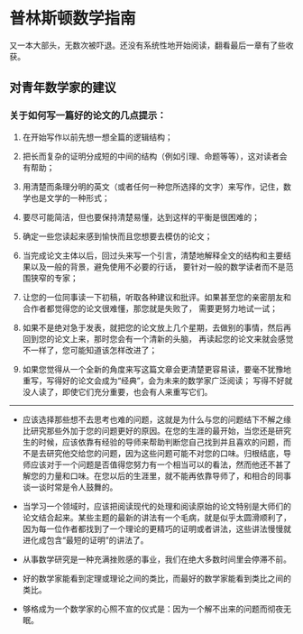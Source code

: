 # 普林斯顿数学指南 <Badge type="warning" text="施工中" />

又一本大部头，无数次被吓退。还没有系统性地开始阅读，翻看最后一章有了些收获。

## 对青年数学家的建议

### 关于如何写一篇好的论文的几点提示：

1.  在开始写作以前先想一想全篇的逻辑结构；

2.  把长而复杂的证明分成短的中间的结构（例如引理、命题等等），这对读者会有帮助；

3.  用清楚而条理分明的英文（或者任何一种您所选择的文字）来写作，记住，数学也是文学的一种形式；

4.  要尽可能简洁，但也要保持清楚易懂，达到这样的平衡是很困难的；

5.  确定一些您读起来感到愉快而且您想要去模仿的论文；

6.  当完成论文主体以后，回过头来写一个引言，清楚地解释全文的结构和主要结果以及一般的背景，避免使用不必要的行话，
    要针对一般的数学读者而不是范围狭窄的专家；

7.  让您的一位同事读一下初稿，听取各种建议和批评。如果甚至您的亲密朋友和合作者都觉得您的论文很难懂，那您就是失败了，
    需要更努力地试一试；

8.  如果不是绝对急于发表，就把您的论文放上几个星期，去做别的事情，然后再回到您的论文上来，那时您会有一个清新的头脑，
    再读起您的论文来就会感觉不一样了，您可能知道该怎样改进了；

9.  如果您觉得从一个全新的角度来写这篇文章会更清楚更容易读，要毫不犹豫地重写，写得好的论文会成为“经典”，会为未来的数学家广泛阅读；
    写得不好就没人读了，即使它们充分重要，也会有人来重写它们。

***

*   应该选择那些想不去思考也难的问题，这就是为什么与您的问题结下不解之缘比研究那些外加于您的问题更好的原因。在您的生涯的最开始，当您还是研究生的时候，应该依靠有经验的导师来帮助判断您自己找到并且喜欢的问题，而不是去研究他交给您的问题，因为这些问题可能不对您的口味。归根结底，导师应该对于一个问题是否值得您努力有一个相当可以的看法，然而他还不甚了解您的力量和口味。在您以后的生涯里，就不能再依靠导师了，和相合的同事谈一谈时常是令人鼓舞的。

*   当学习一个领域时，应该把阅读现代的处理和阅读原始的论文特别是大师们的论文结合起来。某些主题的最新的讲法有一个毛病，就是似乎太圆滑顺利了，因为每一位作者都找到了一个理论的更精巧的证明或者讲法，这些讲法慢慢就进化成包含“最短的证明”的讲法了。

*   从事数学研究是一种充满挫败感的事业，我们在绝大多数时间里会停滞不前。

*   好的数学家能看到定理或理论之间的类比，而最好的数学家能看到类比之间的类比。

*   够格成为一个数学家的心照不宣的仪式是：因为一个解不出来的问题而彻夜无眠。
